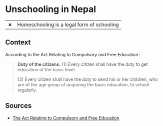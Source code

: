 # Unschooling in Nepal
| | |
|-|-|
| __✗__ | Homeschooling is a legal form of schooling |

## Context

According to the Act Relating to Compulsory and Free Education :

> **Duty of the citizens:** (1) Every citizen shall have the duty to get education of the basic level.
> 
> (2) Every citizen shall have the duty to send his or her children, who are of the age group of acquiring the basic education, to school regularly.

## Sources

* [The Act Relating to Compulsory and Free Education](https://www.lawcommission.gov.np/en/wp-content/uploads/2019/07/The-Act-Relating-to-Compulsory-and-Free-Education-2075-2018.pdf)
